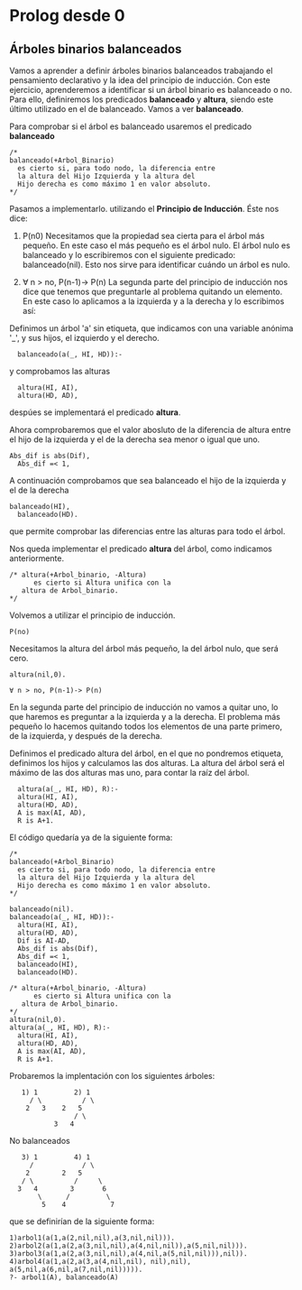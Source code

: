 # Prolog desde 0
## Árboles binarios balanceados

Vamos a aprender a definir árboles binarios balanceados trabajando el pensamiento declarativo y la idea del principio de inducción. 
Con este ejercicio, aprenderemos a identificar si un árbol binario es balanceado o no. 
Para ello, definiremos los predicados **balanceado** y **altura**, siendo este último utilizado en el de balanceado.
Vamos a ver **balanceado**.

Para comprobar si el árbol es balanceado usaremos el predicado **balanceado**
```
/*
balanceado(+Arbol_Binario)
  es cierto si, para todo nodo, la diferencia entre
  la altura del Hijo Izquierda y la altura del 
  Hijo derecha es como máximo 1 en valor absoluto.
*/
```
Pasamos a implementarlo. utilizando el **Principio de Inducción**. Éste nos dice:

1. P(n0) 
Necesitamos que la propiedad sea cierta para el árbol más pequeño. En este caso el más pequeño es el árbol nulo. 
El árbol nulo es balanceado y lo escribiremos con el siguiente predicado:
balanceado(nil).
Esto nos sirve para identificar cuándo un árbol es nulo.

2. ∀ n > no, P(n-1)-> P(n)
La segunda parte del principio de inducción nos dice que tenemos que preguntarle al problema quitando un elemento. 
En este caso lo aplicamos a la izquierda y a la derecha y lo escribimos así:

Definimos un árbol 'a' sin etiqueta, que indicamos con una variable anónima '_', y sus hijos, el izquierdo y el derecho.
```
  balanceado(a(_, HI, HD)):-
```
y comprobamos las alturas
```
  altura(HI, AI),
  altura(HD, AD),
  ```
despúes se implementará el predicado **altura**.

Ahora comprobaremos que el valor abosluto de la diferencia de altura entre el hijo de la izquierda
y el de la derecha sea menor o igual que uno.
```
Abs_dif is abs(Dif),
  Abs_dif =< 1,
```

A continuación comprobamos que sea balanceado el hijo de la izquierda y el de la derecha
```
balanceado(HI),
  balanceado(HD).
```
que permite comprobar las diferencias entre las alturas para todo el árbol.

Nos queda implementar el predicado **altura** del árbol, como indicamos anteriormente.
```
/* altura(+Arbol_binario, -Altura)
      es cierto si Altura unifica con la
   altura de Arbol_binario.
*/  
```
Volvemos a utilizar el principio de inducción.
```
P(no) 
```
Necesitamos la altura del árbol más pequeño, la del árbol nulo, que será cero.
```
altura(nil,0).
```
```
∀ n > no, P(n-1)-> P(n)
```
En la segunda parte del principio de inducción no vamos a quitar uno, lo que haremos es preguntar a la izquierda y a la derecha.
El problema más pequeño lo hacemos quitando todos los elementos de una parte primero, de la izquierda, y después de la derecha.

Definimos el predicado altura del árbol, en el que no pondremos etiqueta, definimos los hijos y calculamos las dos alturas. La altura del árbol será el máximo de las dos alturas 
mas uno, para contar la raíz del árbol. 
```
  altura(a(_, HI, HD), R):-
  altura(HI, AI),
  altura(HD, AD),
  A is max(AI, AD),
  R is A+1.
```
El código quedaría ya de la siguiente forma:
```
/*
balanceado(+Arbol_Binario)
  es cierto si, para todo nodo, la diferencia entre
  la altura del Hijo Izquierda y la altura del 
  Hijo derecha es como máximo 1 en valor absoluto.
*/

balanceado(nil).
balanceado(a(_, HI, HD)):-
  altura(HI, AI),
  altura(HD, AD),
  Dif is AI-AD,
  Abs_dif is abs(Dif),
  Abs_dif =< 1,
  balanceado(HI),
  balanceado(HD).

/* altura(+Arbol_binario, -Altura)
      es cierto si Altura unifica con la
   altura de Arbol_binario.
*/  
altura(nil,0).
altura(a(_, HI, HD), R):-
  altura(HI, AI),
  altura(HD, AD),
  A is max(AI, AD),
  R is A+1.
```
  
Probaremos la implentación con los siguientes árboles:
```
   1) 1         2) 1
     / \          / \
    2   3	 2   5
                / \
	       3   4
```

No balanceados
```
   3) 1         4) 1
     /            / \
    2    	 2   5
   / \          /     \
  3   4        3       6  
       \      /         \
        5    4           7
```
que se definirían de la siguiente forma:
```
1)arbol1(a(1,a(2,nil,nil),a(3,nil,nil))).  
2)arbol2(a(1,a(2,a(3,nil,nil),a(4,nil,nil)),a(5,nil,nil))).
3)arbol3(a(1,a(2,a(3,nil,nil),a(4,nil,a(5,nil,nil))),nil)).
4)arbol4(a(1,a(2,a(3,a(4,nil,nil), nil),nil), a(5,nil,a(6,nil,a(7,nil,nil))))).
?- arbol1(A), balanceado(A)
```

 
